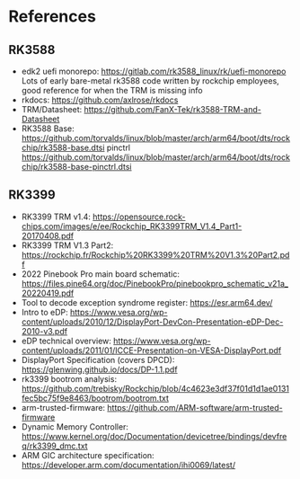 # References
## RK3588
- edk2 uefi monorepo: https://gitlab.com/rk3588_linux/rk/uefi-monorepo
Lots of early bare-metal rk3588 code written by rockchip employees, good reference for when the TRM is missing info
- rkdocs: https://github.com/axlrose/rkdocs
- TRM/Datasheet: https://github.com/FanX-Tek/rk3588-TRM-and-Datasheet
- RK3588 Base: https://github.com/torvalds/linux/blob/master/arch/arm64/boot/dts/rockchip/rk3588-base.dtsi pinctrl https://github.com/torvalds/linux/blob/master/arch/arm64/boot/dts/rockchip/rk3588-base-pinctrl.dtsi

## RK3399
- RK3399 TRM v1.4: https://opensource.rock-chips.com/images/e/ee/Rockchip_RK3399TRM_V1.4_Part1-20170408.pdf
- RK3399 TRM V1.3 Part2: https://rockchip.fr/Rockchip%20RK3399%20TRM%20V1.3%20Part2.pdf
- 2022 Pinebook Pro main board schematic: https://files.pine64.org/doc/PinebookPro/pinebookpro_schematic_v21a_20220419.pdf
- Tool to decode exception syndrome register: https://esr.arm64.dev/
- Intro to eDP: https://www.vesa.org/wp-content/uploads/2010/12/DisplayPort-DevCon-Presentation-eDP-Dec-2010-v3.pdf
- eDP technical overview: https://www.vesa.org/wp-content/uploads/2011/01/ICCE-Presentation-on-VESA-DisplayPort.pdf
- DisplayPort Specification (covers DPCD): https://glenwing.github.io/docs/DP-1.1.pdf
- rk3399 bootrom analysis: https://github.com/trebisky/Rockchip/blob/4c4623e3df37f01d1d1ae0131fec5bc75f9e8463/bootrom/bootrom.txt
- arm-trusted-firmware: https://github.com/ARM-software/arm-trusted-firmware
- Dynamic Memory Controller: https://www.kernel.org/doc/Documentation/devicetree/bindings/devfreq/rk3399_dmc.txt
- ARM GIC architecture specification: https://developer.arm.com/documentation/ihi0069/latest/
